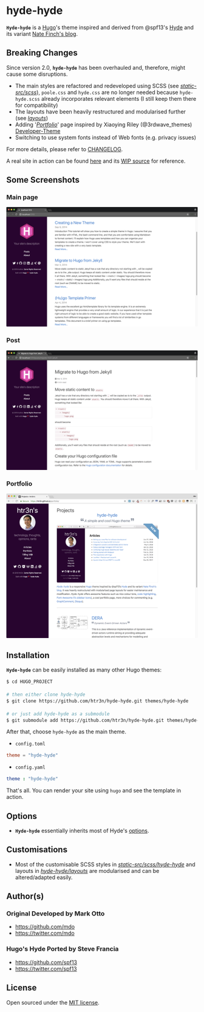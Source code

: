 # hyde-hyde

__`Hyde-hyde`__ is a [Hugo](https://gohugo.io)'s theme inspired and derived from @spf13's [Hyde](https://github.com/spf13/hyde.git) and its variant [Nate Finch's blog](https://npf.io). 

## Breaking Changes

Since version 2.0, __`hyde-hyde`__ has been overhauled and, therefore, might cause some disruptions.

* The main styles are refactored and redeveloped using SCSS (see [_static-src/scss_](https://github.com/htr3n/hyde-hyde/tree/v2.0.0/static-src/scss)),  `poole.css` and `hyde.css` are no longer needed because `hyde-hyde.scss` already incorporates relevant elements (I still keep them there for compatibility)
* The layouts have been heavily restructured and modularised further (see [_layouts_](https://github.com/htr3n/hyde-hyde/tree/v2.0.0/layouts))
* Adding '[_Portfolio_](https://github.com/htr3n/hyde-hyde/tree/v2.0.0/layouts/portfolio)' page inspired by Xiaoying Riley (@3rdwave_themes) [Developer-Theme](https://github.com/xriley/developer-theme)
* Switching to use system fonts instead of Web fonts (e.g. privacy issues)

For more details, please refer to [CHANGELOG](CHANGELOG.md). 

A real site in action can be found [here](https://htr3n.github.io) and its [WIP source](https://github.com/htr3n/htr3n-blog) for reference.

## Some Screenshots

### Main page

![hyde-hyde main screen](images/main.png)

### Post

![A post in hyde-hyde](images/post.png)

### Portfolio

![Portfolio hyde-hyde](images/portfolio.png)

## Installation

__`Hyde-hyde`__ can be easily installed as many other Hugo themes:

```sh
$ cd HUGO_PROJECT

# then either clone hyde-hyde
$ git clone https://github.com/htr3n/hyde-hyde.git themes/hyde-hyde

# or just add hyde-hyde as a submodule
$ git submodule add https://github.com/htr3n/hyde-hyde.git themes/hyde-hyde
```

After that, choose `hyde-hyde` as the main theme.

* `config.toml` 

```toml
theme = "hyde-hyde"
```

* `config.yaml`

```yaml
theme : "hyde-hyde"
```

That's all. You can render your site using `hugo` and see the template in action.

## Options

* __`Hyde-hyde`__ essentially inherits most of Hyde's [options](https://github.com/spf13/hyde#options).

## Customisations

* Most of the customisable SCSS styles in [_static-src/scss/hyde-hyde_](https://github.com/htr3n/hyde-hyde/tree/v2.0.0/static-src/scss/hyde-hyde) and layouts in [_hyde-hyde/layouts_](https://github.com/htr3n/hyde-hyde/tree/v2.0.0/layouts) are modularised and can be altered/adapted easily.

## Author(s)

### Original Developed by Mark Otto

- <https://github.com/mdo>
- <https://twitter.com/mdo>

### Hugo's Hyde Ported by Steve Francia
- <https://github.com/spf13>
- <https://twitter.com/spf13>

## License

Open sourced under the [MIT license](LICENSE.md).
